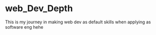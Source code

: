 # web_Dev_Depth
This is my journey in making web dev as default skills when applying as software eng hehe
